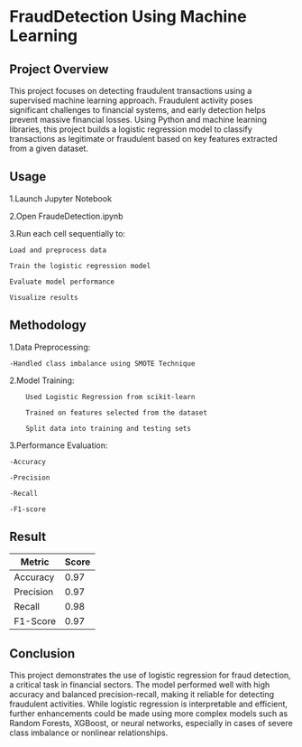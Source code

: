 # FraudDetection Using Machine Learning

## Project Overview
This project focuses on detecting fraudulent transactions using a supervised machine learning approach. Fraudulent activity poses significant challenges to financial systems, and early detection helps prevent massive financial losses. Using Python and machine learning libraries, this project builds a logistic regression model to classify transactions as legitimate or fraudulent based on key features extracted from a given dataset.

## Usage
1.Launch Jupyter Notebook

2.Open FraudeDetection.ipynb

3.Run each cell sequentially to:

    Load and preprocess data

    Train the logistic regression model

    Evaluate model performance

    Visualize results
## Methodology
1.Data Preprocessing:

    -Handled class imbalance using SMOTE Technique


2.Model Training:

        Used Logistic Regression from scikit-learn

        Trained on features selected from the dataset

        Split data into training and testing sets

3.Performance Evaluation:

    -Accuracy

    -Precision

    -Recall

    -F1-score


## Result

| Metric    | Score           |
| --------- | --------------- |
| Accuracy  | 0.97            |
| Precision | 0.97            |
| Recall    | 0.98            |
| F1-Score  | 0.97            |


## Conclusion

This project demonstrates the use of logistic regression for fraud detection, a critical task in financial sectors. The model performed well with high accuracy and balanced precision-recall, making it reliable for detecting fraudulent activities. While logistic regression is interpretable and efficient, further enhancements could be made using more complex models such as Random Forests, XGBoost, or neural networks, especially in cases of severe class imbalance or nonlinear relationships.

